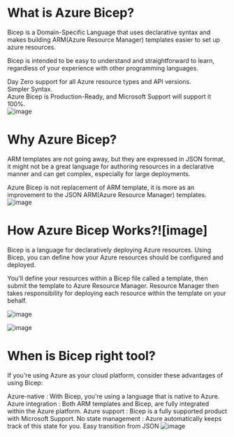# What is Azure Bicep?

Bicep is a Domain-Specific Language that uses declarative syntax and makes building ARM(Azure Resource Manager) templates easier to set up azure resources.  

Bicep is intended to be easy to understand and straightforward to learn, regardless of your experience with other programming languages.  

Day Zero support for all Azure resource types and API versions.  
Simpler Syntax.  
Azure Bicep is Production-Ready, and Microsoft Support will support it 100%.  
![image](https://user-images.githubusercontent.com/41946619/167297174-35e04309-bdba-4f95-a835-69412ac05e39.png)  

# Why Azure Bicep?
ARM templates are not going away, but they are expressed in JSON format, it might not be a great language for authoring resources in a declarative manner and can get complex, especially for large deployments.  

Azure Bicep is not replacement of ARM template, it is more as an improvement to the JSON ARM(Azure Resource Manager) templates.  
![image](https://user-images.githubusercontent.com/41946619/167297228-984adff3-a216-401f-a849-3e6aac996163.png)  

# How Azure Bicep Works?![image]

Bicep is a language for declaratively deploying Azure resources. Using Bicep, you can define how your Azure resources should be configured and deployed.   

You'll define your resources within a Bicep file called a template, then submit the template to Azure Resource Manager. Resource Manager then takes responsibility for deploying each resource within the template on your behalf.  

![image](https://user-images.githubusercontent.com/41946619/167297240-bc4e27ac-8033-451e-b25b-3bae94f22472.png)

![image](https://user-images.githubusercontent.com/41946619/167297262-f4e1a13c-816d-4b9a-86d0-1df94081b16a.png)

# When is Bicep right tool?

If you're using Azure as your cloud platform, consider these advantages of using Bicep:

Azure-native		: With Bicep, you're using a language that is native to Azure. 
Azure integration	: Both ARM templates and Bicep, are fully integrated within the Azure platform. 
Azure support 	: Bicep is a fully supported product with Microsoft Support.
No state management	: Azure automatically keeps track of this state for you.
Easy transition from JSON
![image](https://user-images.githubusercontent.com/41946619/167297278-58042dbd-f74d-4376-bcdb-8f303dfa845b.png)



